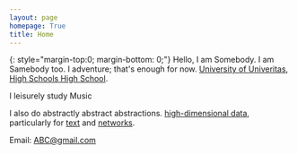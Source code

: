 ```yaml
---
layout: page
homepage: True
title: Home
---
```


{: style="margin-top:0; margin-bottom: 0;"}
Hello, I am Somebody. I am Samebody too. I adventure; that's enough for now.
[University of Univeritas][2],
[High Schools High School][1].

I leisurely study Music

I also do abstractly abstract abstractions.
[high-dimensional data](https://www.google.com/), particularly for
[text](https://www.google.com/) and
[networks](https://www.google.com/).

Email: ABC@gmail.com

[1]: https://www.google.com/
[2]: https://www.google.com/
